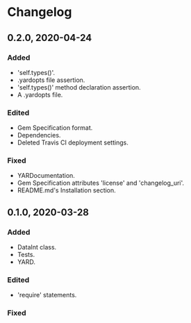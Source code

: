 # Changelog

## 0.2.0, 2020-04-24

### Added

- 'self.types()'.
- .yardopts file assertion.
- 'self.types()' method declaration assertion.
- A .yardopts file.

### Edited

- Gem Specification format.
- Dependencies.
- Deleted Travis CI deployment settings.

### Fixed

- YARDocumentation.
- Gem Specification attributes 'license' and 'changelog_uri'.
- README.md's Installation section.

## 0.1.0, 2020-03-28

### Added

- DataInt class.
- Tests.
- YARD.

### Edited

- 'require' statements.

### Fixed
